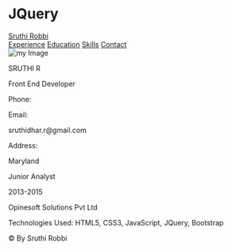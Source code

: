 # JQuery
<!DOCTYPE html>
<html>
<head>
	<title>Sruthi Portfolio</title>
	<link rel="stylesheet" type="text/css" href="JS/PF_stylings.css"/>
	<script src="https://ajax.googleapis.com/ajax/libs/jquery/3.2.1/jquery.min.js"></script>
	<script type="text/javaScript" src="../JS/Javascript.js"></script>
</head>
<body id="body">
	<div class="navigation">
		<nav id="logo">	
			<a href="#">Sruthi Robbi</a>
		</nav>
		<nav id="menu">
			<a href="#Experience">Experience</a>
			<a href="#">Education</a>
			<a href="#">Skills</a>
			<a href="#">Contact</a>
		</nav>
	</div>
	<div id="BGimage">
		<div id="myimage">
			<img id="image" src="Images/my-image.JPG" alt="my Image"/>
		</div>
		<div id="intro">
			<p id="profile-name">SRUTHI R</p>
			<p class="detail-headings">Front End Developer</p>
			<p class="detail-headings">Phone:</p>
			<p class="details"></p>
			<p class="detail-headings">Email:</p>
			<p class="details">sruthidhar.r@gmail.com</p>
			<p class="detail-headings">Address:</p>
			<p class="details">Maryland</p>
		</div>
		<div id="Experience">
			<div id="expyear"> 
				<p>Junior Analyst</p>
				<p>2013-2015</p>
			</div>
			<div id="expname">
				<p>Opinesoft Solutions Pvt Ltd</p>
				<p>Technologies Used: HTML5, CSS3, JavaScript, JQuery, Bootstrap</p>
			</div>
		</div>
	</div>
	<footer>
		<div>&copy By Sruthi Robbi</div>
	</footer>
	<script type="text/javaScript">
		$(document).ready(function(){
			$(body).mouseover(slideright);
			$(body).mouseover(fade);
			$("#Experience").click(displayexp);
		function slideright()
		{
			$("#image").animate({'marginLeft':'35%'},2000);
			$("#expyear").hide();
			$("#expname").hide();
			$("#intro").animate({'marginLeft':'-1%','margin-left':'10%'},2000);
		}

		function displayexp()
		{
			$("#expyear").show();
			$("#expname").show();
			$("#image").hide();
			$("#intro").hide();

		}

});

	</script>
</body>
</html>

